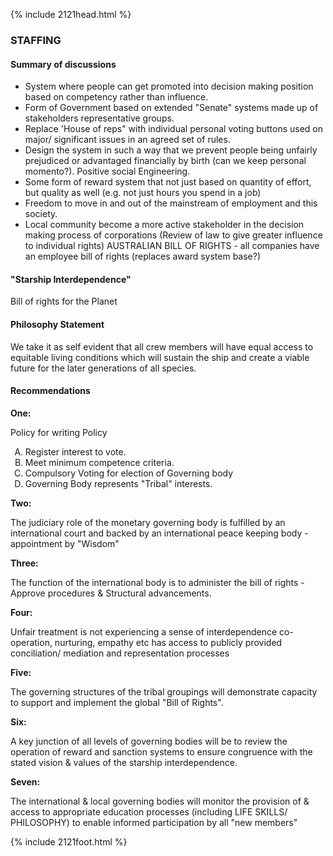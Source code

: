 {% include 2121head.html %}<!--  Add content here   Add content here   Add content here --><!--  Add content here   Add content here   Add content here --><h3>STAFFING</h3><h4>Summary of discussions</h4><ul>	<li>System where people can get promoted into decision making position based on competency rather than influence.</li>	<li>Form of Government based on extended "Senate" systems made up of stakeholders representative groups.</li>	<li>Replace 'House of reps" with individual personal voting buttons used on major/ significant issues in an agreed set of rules.</li>	<li>Design the system in such a way that we prevent people being unfairly prejudiced or advantaged financially by birth (can we keep personal momento?).  Positive social Engineering.</li>	<li>Some form of reward system that not just based on quantity of effort, but quality as well (e.g. not just hours you spend in a job)</li>	<li>Freedom to move in and out of the mainstream of employment and this society.</li>	<li>Local community become a more active stakeholder in the decision making process of corporations (Review of law to give greater influence to individual rights)  AUSTRALIAN BILL OF RIGHTS - all companies have an employee bill of rights (replaces award system base?)</li></ul><h4>"Starship Interdependence"</h4><p align="left">Bill of rights for the Planet</p>	<h4>Philosophy Statement</h4> <p align="left">We take it as self evident that all crew members will have equal access to equitable living conditions which will sustain the ship and create  a viable future for the later generations of all species.</p><h4>Recommendations</h4> <p align="left"><b>One:</b></p><p align="left">Policy for writing Policy<ol type="A" start="A">	<li>Register interest to vote.</li>	<li>Meet minimum competence criteria.</li>	<li>Compulsory Voting for election of Governing body</li>	<li>Governing Body represents "Tribal" interests.</li></ol></p><p align="left"><b>Two:</b></p> <p align="left">The judiciary role of the monetary governing body is fulfilled by an international court and backed by an international peace keeping body - appointment by "Wisdom"</p><p align="left"><b>Three:</b></p><p align="left">The function of the international body is to administer the bill of rights - Approve procedures & Structural advancements.</p><p align="left"><b>Four:</b></p><p align="left">Unfair treatment is not experiencing a sense of interdependence co-operation, nurturing, empathy etc has access to publicly provided conciliation/ mediation and representation processes</p><p align="left"><b>Five:</b></p><p align="left">The governing structures of the tribal groupings will demonstrate capacity to support and implement the global "Bill of Rights".</p><p align="left"><b>Six:</b></p><p align="left">A key junction of all levels of governing bodies will be to review the operation of reward and sanction systems to ensure congruence with the stated vision & values of the starship interdependence.</p><p align="left"><b>Seven:</b></p><p align="left">The international & local governing bodies will monitor the provision of & access to appropriate education processes (including LIFE SKILLS/ PHILOSOPHY)  to enable informed participation by all "new members"</p>{% include 2121foot.html %}